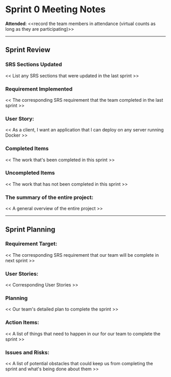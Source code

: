 # Sprint 0 Meeting Notes


**Attended**: <<record the team members in attendance (virtual counts as long as they are participating)>>

***

## Sprint Review



### SRS Sections Updated

<< List any SRS sections that were updated in the last sprint >>

### Requirement Implemented

<< The corresponding SRS requirement that the team completed in the last sprint >>

###  User Story:

<< As a client, I want an application that I can deploy on any server running Docker >>

### Completed Items

<< The work that's been completed in this sprint >>

### Uncompleted Items

<< The work that has not been completed in this sprint >>

### The summary of the entire project:

<< A general overview of the entire project >>

***

## Sprint Planning

### Requirement Target:

<< The corresponding SRS requirement that our team will be complete in next sprint >>

### User Stories:

<< Corresponding User Stories >>

### Planning

<< Our team's detailed plan to complete the sprint >>

### Action Items:

<< A list of things that need to happen in our for our team to complete the sprint >>

### Issues and Risks:

<< A list of potential obstacles that could keep us from completing the sprint and what's being done about them >>
